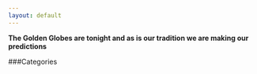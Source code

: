 ```yaml
---
layout: default
---
```


**The Golden Globes are tonight and as is our tradition we are making our predictions**

###Categories

